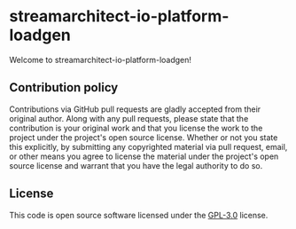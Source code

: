 # streamarchitect-io-platform-loadgen #

Welcome to streamarchitect-io-platform-loadgen!

## Contribution policy ##

Contributions via GitHub pull requests are gladly accepted from their original author. Along with
any pull requests, please state that the contribution is your original work and that you license
the work to the project under the project's open source license. Whether or not you state this
explicitly, by submitting any copyrighted material via pull request, email, or other means you
agree to license the material under the project's open source license and warrant that you have the
legal authority to do so.

## License ##

This code is open source software licensed under the
[GPL-3.0](http://www.gnu.org/licenses/gpl-3.0.en.html) license.
